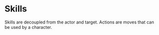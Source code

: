 # Skills

Skills are decoupled from the actor and target. Actions are moves that can be
used by a character.
